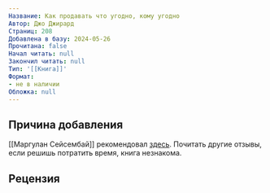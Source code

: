 ```yaml
---
Название: Как продавать что угодно, кому угодно
Автор: Джо Джирард
Страниц: 208
Добавлена в базу: 2024-05-26
Прочитана: false
Начал читать: null
Закончил читать: null
Тип: '[[Книга]]'
Формат:
- не в наличии
Обложка: null
---
```

## Причина добавления

[[Маргулан Сейсембай]] рекомендовал [здесь](https://www.youtube.com/watch?v=IScaA-A3AwU). Почитать другие отзывы, если решишь потратить время, книга незнакома.

## Рецензия